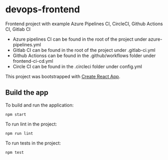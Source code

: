 # devops-frontend

Frontend project with example Azure Pipelines CI, CircleCI, Github Actions CI, Gitlab CI 


- Azure pipelines CI can be found in the root of the project under azure-pipelines.yml
- Gitlab CI can be found in the root of the project under .gitlab-ci.yml
- Github Actionss can be found in the .github/workflows folder under frontend-ci-cd.yml
- Circle CI can be found in the .circleci folder under config.yml

This project was bootstrapped with [Create React App](https://github.com/facebook/create-react-app).

## Build the app
To build and run the application:

```npm start```

To run lint in the project:

```npm run lint```

To run tests in the project:

```npm test```
